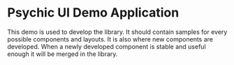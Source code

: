 # Psychic UI Demo Application

This demo is used to develop the library. It should contain samples for every possible components and layouts. It is 
also where new components are developed. When a newly developed component is stable and useful enough it will be merged 
in the library.